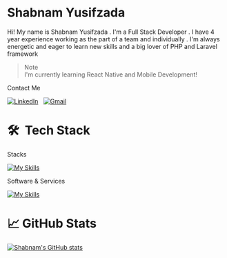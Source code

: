 # Shabnam Yusifzada

Hi! My name is Shabnam Yusifzada . I'm a Full Stack Developer . I have 4 year experience working as
the part of a team and individually . I'm always energetic and eager to learn new skills and a big lover of
PHP and Laravel framework

> Note  
> I'm currently learning React Native and Mobile Development!

Contact Me

<a href="https://www.linkedin.com/in/shabnamyusifzada" target="_blank"><img src="https://img.shields.io/badge/linkedin-%230077B5.svg?&style=for-the-badge&logo=linkedin&logoColor=white" alt="LinkedIn" /></a>&nbsp;&nbsp;
<a href="mailto:yusifzade.shebnem@gmail.com" target="_blank"><img src="https://img.shields.io/badge/gmail-%23D14836.svg?&style=for-the-badge&logo=gmail&logoColor=white" alt="Gmail"/></a>&nbsp;&nbsp;

# 🛠 &nbsp;Tech Stack

Stacks

[![My Skills](https://skillicons.dev/icons?i=php,laravel,symfony,mysql,postgres,js,react,jquery,html,css,bootstrap&theme=light)](https://skillicons.dev)

Software & Services

[![My Skills](https://skillicons.dev/icons?i=git,postman,linux,docker,redis,rabbitmq,cloudflare,firebase,stackoverflow,figma,idea&theme=light)](https://skillicons.dev)

# 📈 GitHub Stats

[![Shabnam's GitHub stats](https://github-readme-stats.vercel.app/api?username=shabnamyusifzada&count_private=true&show_icons=true&theme=light)](https://github.com/anuraghazra/github-readme-stats)
